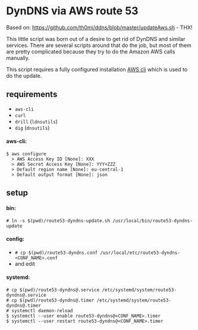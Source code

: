 DynDNS via AWS route 53
====

Based on: https://github.com/th0mi/ddns/blob/master/updateAws.sh - THX!

This little script was born out of a desire to get rid of DynDNS and similar services. There are several scripts around that do the job, but most of them are pretty complicated because they try to do the Amazon AWS calls manually.

This script requires a fully configured installation [AWS cli](http://aws.amazon.com/cli/) which is used to do the update.

## requirements
* `aws-cli`
* `curl`
* `drill` (`ldnsutils`)
* `dig` (`dnsutils`)

#### aws-cli:
```
$ aws configure
  > AWS Access Key ID [None]: XXX
  > AWS Secret Access Key [None]: YYY+ZZZ
  > Default region name [None]: eu-central-1
  > Default output format [None]: json
```

## setup
#### bin:
`# ln -s $(pwd)/route53-dyndns-update.sh /usr/local/bin/route53-dyndns-update`

#### config:
* `# cp $(pwd)/route53-dyndns.conf /usr/local/etc/route53-dyndns-<CONF_NAME>.conf`
* and edit

#### systemd:
```
# cp $(pwd)/route53-dyndns@.service /etc/systemd/system/route53-dyndns@.service
# cp $(pwd)/route53-dyndns@.timer /etc/systemd/system/route53-dyndns@.timer
# systemctl daemon-reload
$ systemctl --user enable route53-dyndns@<CONF_NAME>.timer
$ systemctl --user restart route53-dyndns@<CONF_NAME>.timer
```
